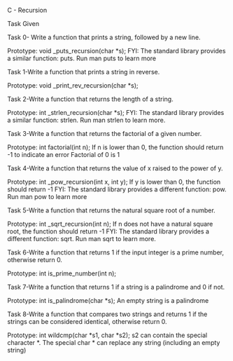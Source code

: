 C - Recursion

Task Given

Task 0- Write a function that prints a string, followed by a new line.

Prototype: void _puts_recursion(char *s);
FYI: The standard library provides a similar function: puts. Run man puts to learn more

Task 1-Write a function that prints a string in reverse.

Prototype: void _print_rev_recursion(char *s);

Task 2-Write a function that returns the length of a string.

Prototype: int _strlen_recursion(char *s);
FYI: The standard library provides a similar function: strlen. Run man strlen to learn more.


Task 3-Write a function that returns the factorial of a given number.

Prototype: int factorial(int n);
If n is lower than 0, the function should return -1 to indicate an error
Factorial of 0 is 1


Task 4-Write a function that returns the value of x raised to the power of y.

Prototype: int _pow_recursion(int x, int y);
If y is lower than 0, the function should return -1
FYI: The standard library provides a different function: pow. Run man pow to learn more


Task 5-Write a function that returns the natural square root of a number.

Prototype: int _sqrt_recursion(int n);
If n does not have a natural square root, the function should return -1
FYI: The standard library provides a different function: sqrt. Run man sqrt to learn more.


Task 6-Write a function that returns 1 if the input integer is a prime number, otherwise return 0.

Prototype: int is_prime_number(int n);


Task 7-Write a function that returns 1 if a string is a palindrome and 0 if not.

Prototype: int is_palindrome(char *s);
An empty string is a palindrome


Task 8-Write a function that compares two strings and returns 1 if the strings can be considered identical, otherwise return 0.

Prototype: int wildcmp(char *s1, char *s2);
s2 can contain the special character *.
The special char * can replace any string (including an empty string)
